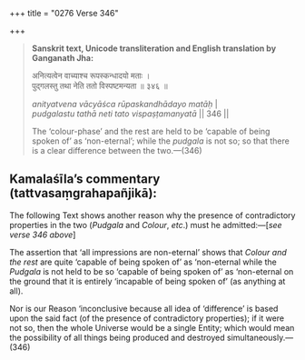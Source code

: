 +++
title = "0276 Verse 346"

+++
> **Sanskrit text, Unicode transliteration and English translation by Ganganath Jha:** 
>
> अनित्यत्वेन वाच्याश्च रूपस्कन्धादयो मताः ।  
> पुद्गलस्तु तथा नेति ततो विस्पष्टमन्यता ॥ ३४६ ॥ 
>
> *anityatvena vācyāśca rūpaskandhādayo matāḥ* \|  
> *pudgalastu tathā neti tato vispaṣṭamanyatā* \|\| 346 \|\| 
>
> The ‘colour-phase’ and the rest are held to be ‘capable of being spoken of’ as ‘non-eternal’; while the *pudgala* is not so; so that there is a clear difference between the two.—(346)



## Kamalaśīla’s commentary (tattvasaṃgrahapañjikā):

The following Text shows another reason why the presence of contradictory properties in the two (*Pudgala* and *Colour*, *etc*.) must he admitted:—[*see verse 346 above*]

The assertion that ‘all impressions are non-eternal’ shows that *Colour and the rest* are quite ‘capable of being spoken of’ as ‘non-eternal while the *Pudgala* is not held to be so ‘capable of being spoken of’ as ‘non-eternal on the ground that it is entirely ‘incapable of being spoken of’ (as anything at all).

Nor is our Reason ‘inconclusive because all idea of ‘difference’ is based upon the said fact (of the presence of contradictory properties); if it were not so, then the whole Universe would be a single Entity; which would mean the possibility of all things being produced and destroyed simultaneously.—(346)


